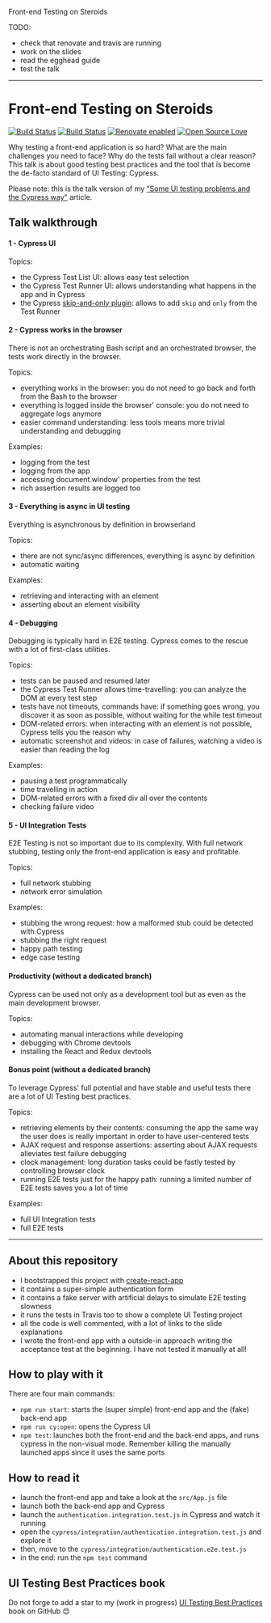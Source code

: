 Front-end Testing on Steroids

TODO:

- check that renovate and travis are running
- work on the slides
- read the egghead guide
- test the talk

---

# Front-end Testing on Steroids

[![Build Status](https://travis-ci.com/NoriSte/frontend-testing-on-steroids.svg?branch=master)](https://travis-ci.com/NoriSte/frontend-testing-on-steroids)
[![Build
Status](https://img.shields.io/badge/build%20cron-weekly-44cc11.svg)](https://travis-ci.com/NoriSte/frontend-testing-on-steroids)
[![Renovate enabled](https://img.shields.io/badge/renovate-enabled-brightgreen.svg)](https://renovatebot.com/)
[![Open Source Love](https://badges.frapsoft.com/os/mit/mit.svg?v=102)](https://github.com/ellerbrock/open-source-badge/)

Why testing a front-end application is so hard? What are the main challenges you need to face? Why do the tests fail without a clear reason?
This talk is about good testing best practices and the tool that is become the de-facto standard of UI Testing: Cypress.

Please note: this is the talk version of my ["Some UI testing problems and the Cypress way"](https://dev.to/noriste/some-ui-testing-problems-and-the-cypress-way-1167) article.

## Talk walkthrough

#### 1 - Cypress UI

Topics:

- the Cypress Test List UI: allows easy test selection
- the Cypress Test Runner UI: allows understanding what happens in the app and in Cypress
- the Cypress [skip-and-only plugin](https://github.com/bahmutov/cypress-skip-and-only-ui): allows to add `skip` and `only` from the Test Runner

#### 2 - Cypress works in the browser

There is not an orchestrating Bash script and an orchestrated browser, the tests work directly in the browser.

Topics:

- everything works in the browser: you do not need to go back and forth from the Bash to the browser
- everything is logged inside the browser' console: you do not need to aggregate logs anymore
- easier command understanding: less tools means more trivial understanding and debugging

Examples:

- logging from the test
- logging from the app
- accessing document.window' properties from the test
- rich assertion results are logged too

#### 3 - Everything is async in UI testing

Everything is asynchronous by definition in browserland

Topics:

- there are not sync/async differences, everything is async by definition
- automatic waiting

Examples:

- retrieving and interacting with an element
- asserting about an element visibility

#### 4 - Debugging

Debugging is typically hard in E2E testing. Cypress comes to the rescue with a lot of first-class utilities.

Topics:

- tests can be paused and resumed later
- the Cypress Test Runner allows time-travelling: you can analyze the DOM at every test step
- tests have not timeouts, commands have: if something goes wrong, you discover it as soon as possible, without waiting for the while test timeout
- DOM-related errors: when interacting with an element is not possible, Cypress tells you the reason why
- automatic screenshot and videos: in case of failures, watching a video is easier than reading the log

Examples:

- pausing a test programmatically
- time travelling in action
- DOM-related errors with a fixed div all over the contents
- checking failure video

#### 5 - UI Integration Tests

E2E Testing is not so important due to its complexity. With full network stubbing, testing only the front-end application is easy and profitable.

Topics:

- full network stubbing
- network error simulation

Examples:

- stubbing the wrong request: how a malformed stub could be detected with Cypress
- stubbing the right request
- happy path testing
- edge case testing

#### Productivity (without a dedicated branch)

Cypress can be used not only as a development tool but as even as the main development browser.

Topics:

- automating manual interactions while developing
- debugging with Chrome devtools
- installing the React and Redux devtools

#### Bonus point (without a dedicated branch)

To leverage Cypress' full potential and have stable and useful tests there are a lot of UI Testing best practices.

Topics:

- retrieving elements by their contents: consuming the app the same way the user does is really important in order to have user-centered tests
- AJAX request and response assertions: asserting about AJAX requests alleviates test failure debugging
- clock management: long duration tasks could be fastly tested by controlling browser clock
- running E2E tests just for the happy path: running a limited number of E2E tests saves you a lot of time

Examples:

- full UI Integration tests
- full E2E tests

---

## About this repository

- I bootstrapped this project with [create-react-app](https://facebook.github.io/create-react-app/docs/getting-started)
- it contains a super-simple authentication form
- it contains a fake server with artificial delays to simulate E2E testing slowness
- it runs the tests in Travis too to show a complete UI Testing project
- all the code is well commented, with a lot of links to the slide explanations
- I wrote the front-end app with a outside-in approach writing the acceptance test at the beginning.
  I have not tested it manually at all!

## How to play with it

There are four main commands:

- `npm run start`: starts the (super simple) front-end app and the (fake) back-end app
- `npm run cy:open`: opens the Cypress UI
- `npm test`: launches both the front-end and the back-end apps, and runs cypress in the non-visual
  mode. Remember killing the manually launched apps since it uses the same ports

## How to read it

- launch the front-end app and take a look at the `src/App.js` file
- launch both the back-end app and Cypress
- launch the `authentication.integration.test.js` in Cypress and watch it running
- open the `cypress/integration/authentication.integration.test.js` and explore it
- then, move to the `cypress/integration/authentication.e2e.test.js`
- in the end: run the `npm test` command

## UI Testing Best Practices book

Do not forge to add a star to my (work in progress) [UI Testing Best
Practices](https://github.com/NoriSte/ui-testing-best-practices) book on GitHub 😊
